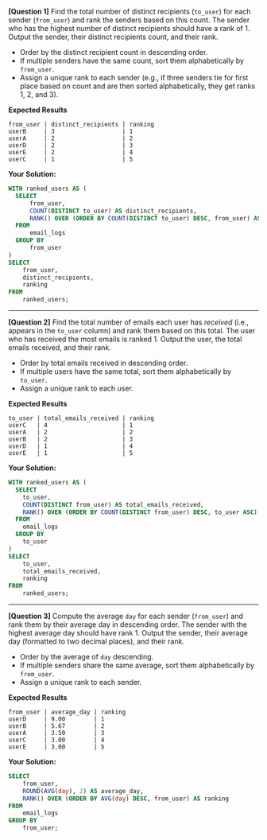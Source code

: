 **[Question 1]**
Find the total number of distinct recipients (`to_user`) for each sender (`from_user`) and rank the senders based on this count. The sender who has the highest number of distinct recipients should have a rank of 1.
Output the sender, their distinct recipients count, and their rank.

- Order by the distinct recipient count in descending order.
- If multiple senders have the same count, sort them alphabetically by `from_user`.
- Assign a unique rank to each sender (e.g., if three senders tie for first place based on count and are then sorted alphabetically, they get ranks 1, 2, and 3).

**Expected Results**

```
from_user | distinct_recipients | ranking
userB     | 3                   | 1
userA     | 2                   | 2
userD     | 2                   | 3
userE     | 2                   | 4
userC     | 1                   | 5
```

**Your Solution:**

```sql
WITH ranked_users AS (
  SELECT
      from_user,
      COUNT(DISTINCT to_user) AS distinct_recipients,
  	  RANK() OVER (ORDER BY COUNT(DISTINCT to_user) DESC, from_user) AS ranking
  FROM
      email_logs
  GROUP BY
      from_user
)
SELECT
	from_user,
    distinct_recipients,
    ranking
FROM
	ranked_users;

```

---

**[Question 2]**
Find the total number of emails each user has *received* (i.e., appears in the `to_user` column) and rank them based on this total. The user who has received the most emails is ranked 1.
Output the user, the total emails received, and their rank.

- Order by total emails received in descending order.
- If multiple users have the same total, sort them alphabetically by `to_user`.
- Assign a unique rank to each user.


**Expected Results**

```
to_user | total_emails_received | ranking
userC   | 4                     | 1
userA   | 2                     | 2
userB   | 2                     | 3
userD   | 1                     | 4
userE   | 1                     | 5
```

**Your Solution:**

```sql
WITH ranked_users AS (
  SELECT
  	to_user,
  	COUNT(DISTINCT from_user) AS total_emails_received,
    RANK() OVER (ORDER BY COUNT(DISTINCT from_user) DESC, to_user ASC) AS ranking
  FROM
  	email_logs
  GROUP BY
  	to_user
)
SELECT
	to_user,
    total_emails_received,
    ranking
FROM
	ranked_users;

```

---

**[Question 3]**
Compute the average `day` for each sender (`from_user`) and rank them by their average day in descending order. The sender with the highest average day should have rank 1.
Output the sender, their average day (formatted to two decimal places), and their rank.

- Order by the average of `day` descending.
- If multiple senders share the same average, sort them alphabetically by `from_user`.
- Assign a unique rank to each sender.


**Expected Results**

```
from_user | average_day | ranking
userD     | 9.00        | 1
userB     | 5.67        | 2
userA     | 3.50        | 3
userC     | 3.00        | 4
userE     | 3.00        | 5
```
**Your Solution:**

```sql
SELECT
	from_user,
    ROUND(AVG(day), 2) AS average_day,
    RANK() OVER (ORDER BY AVG(day) DESC, from_user) AS ranking
FROM
	email_logs
GROUP BY
	from_user;
```
